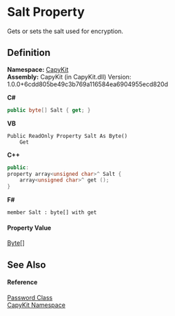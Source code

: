# Salt Property


Gets or sets the salt used for encryption.



## Definition
**Namespace:** <a href="N_CapyKit">CapyKit</a>  
**Assembly:** CapyKit (in CapyKit.dll) Version: 1.0.0+6cdd805be49c3b769a116584ea6904955ecd820d

**C#**
``` C#
public byte[] Salt { get; }
```
**VB**
``` VB
Public ReadOnly Property Salt As Byte()
	Get
```
**C++**
``` C++
public:
property array<unsigned char>^ Salt {
	array<unsigned char>^ get ();
}
```
**F#**
``` F#
member Salt : byte[] with get
```



#### Property Value
<a href="https://learn.microsoft.com/dotnet/api/system.byte" target="_blank" rel="noopener noreferrer">Byte</a>[]

## See Also


#### Reference
<a href="T_CapyKit_Password">Password Class</a>  
<a href="N_CapyKit">CapyKit Namespace</a>  
